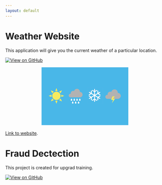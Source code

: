 ```yaml
---
layout: default
---
```


# Weather Website

This application will give you the current weather of a particular location.

[![View on GitHub](https://img.shields.io/badge/GitHub-View_on_GitHub-blue?logo=GitHub)](https://github.com/vighu0710/weather-website)

<center><img src="assets/img/weather.png"/></center>

[Link to website](https://raru-weather-app.herokuapp.com/).

# Fraud Dectection

This project is created for upgrad training.

[![View on GitHub](https://img.shields.io/badge/GitHub-View_on_GitHub-blue?logo=GitHub)](https://github.com/vighu0710/frauddetection)
